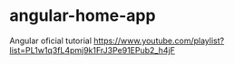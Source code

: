 # angular-home-app
Angular oficial tutorial https://www.youtube.com/playlist?list=PL1w1q3fL4pmj9k1FrJ3Pe91EPub2_h4jF
